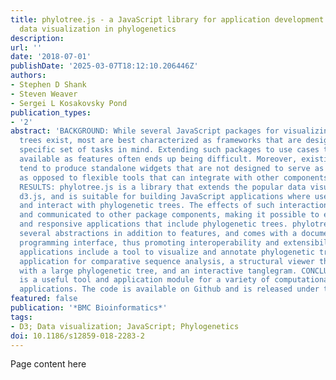 ```yaml
---
title: phylotree.js - a JavaScript library for application development and interactive
  data visualization in phylogenetics
description:
url: ''
date: '2018-07-01'
publishDate: '2025-03-07T18:12:10.206446Z'
authors:
- Stephen D Shank
- Steven Weaver
- Sergei L Kosakovsky Pond
publication_types:
- '2'
abstract: 'BACKGROUND: While several JavaScript packages for visualizing phylogenetic
  trees exist, most are best characterized as frameworks that are designed with a
  specific set of tasks in mind. Extending such packages to use cases that are not
  available as features often ends up being difficult. Moreover, existing packages
  tend to produce standalone widgets that are not designed to serve as middleware,
  as opposed to flexible tools that can integrate with other components of an application.
  RESULTS: phylotree.js is a library that extends the popular data visualization framework
  d3.js, and is suitable for building JavaScript applications where users can view
  and interact with phylogenetic trees. The effects of such interactions can be captured
  and communicated to other package components, making it possible to engineer complex
  and responsive applications that include phylogenetic trees. phylotree.js implements
  several abstractions in addition to features, and comes with a documented application
  programming interface, thus promoting interoperability and extensibility. Example
  applications include a tool to visualize and annotate phylogenetic trees, a web
  application for comparative sequence analysis, a structural viewer that interacts
  with a large phylogenetic tree, and an interactive tanglegram. CONCLUSIONS: phylotree.js
  is a useful tool and application module for a variety of computational biology software
  applications. The code is available on Github and is released under the MIT license.'
featured: false
publication: '*BMC Bioinformatics*'
tags:
- D3; Data visualization; JavaScript; Phylogenetics
doi: 10.1186/s12859-018-2283-2
---
```


Page content here